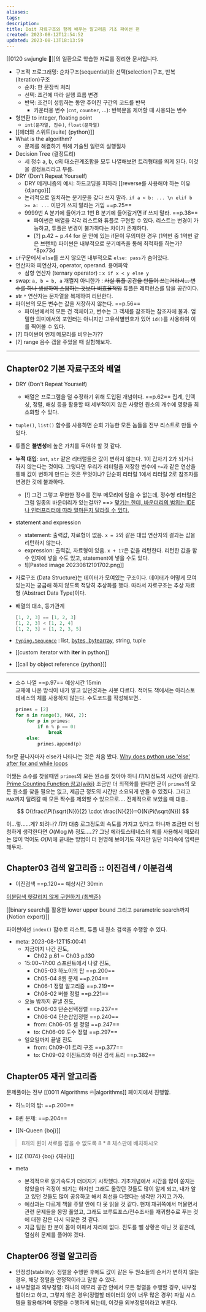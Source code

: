 ```yaml
---
aliases: 
tags: 
description:
title: Doit 자료구조와 함께 배우는 알고리즘 기초 파이썬 편
created: 2023-08-12T12:54:52
updated: 2023-08-13T18:13:59
---
```

[[0120 swjungle 🤖]]의 일환으로 학습한 자료를 정리한 문서입니다.

- 구조적 프로그래밍: 순차구조(sequential)와 선택(selection)구조, 반복(iteration)구조
	- 순차: 한 문장씩 처리
	- 선택: 조건에 따라 실행 흐름 변경
	- 반복: 조건이 성립하는 동안 주어진 구간의 코드를 반복
		- 카운터용 변수 (`cnt`, `counter`, ...): 반복문을 제어할 때 사용되는 변수
- 형변환 to integer, floating point
	- `int(문자열, 진수)`, `float(문자열)`
- [[헤더와 스위트(suite) {python}]]
- What is the algorithm?
	- 문제를 해결하기 위해 기술된 일련의 실행절차
- Decision Tree (결정트리)
	- 세 정수 a, b, c의 대소관계조합을 모두 나열해보면 트리형태를 띄게 된다. 이것을 결정트리라고 부름.
- DRY (Don't Repeat Yourself) 
	- DRY 메커니즘의 예시: 하드코딩을 피하라 [[reverse를 사용해야 하는 이유 {django}]]
	- 논리적으로 일치하는 분기문을 갖다 쓰지 말라. `if a < b: ... \n elif b >= a: ...` 이딴거 쓰지 말라는 거임 ==p.25==
	- 9999번 A 분기에 들어가고 1번 B 분기에 들어갈거면 if 쓰지 말라. ==p.38==
		-  파이썬은 배열을 각각 리스트와 튜플로 구현할 수 있다. 리스트는 변경이 가능하고, 튜플은 변경이 불가하다는 차이가 존재하다.
		- [?] p.42 ~ p.44 for 문 안에 있는 if문이 무의미한 경우 (1억번 중 1억번 같은 브랜치) 파이썬은 내부적으로 분기예측을 통해 최적화를 하는가? ^8px73d
- `if`구문에서 `else`를 쓰지 않으면 내부적으로 `else: pass`가 숨어있다.
- 연산자와 피연산자, operator, operand. 용어파악
	- 삼항 연산자 (ternary operator) : `x if x < y else y`
- swap: `a, b = b, a` 개쩔지 아니한가 : ~~사실 튜플 공간을 만들어 쓰는거라서... 변수를 하나 생성하여 스왑하는 것보다 비효율적임~~ 튜플은 레퍼런스를 담을 공간이다.
- str `*` 연산자는 문자열을 복제하여 리턴한다.
- 파이썬의 모든 변수는 값을 저장하지 않는다. ==p.56== 
	- 파이썬에서의 모든 건 객체이고, 변수는 그 객체를 참조하는 참조자에 불과. 엄밀한 의미에서의 포인터는 아니지만 고유식별번호가 있어 `id()`를 사용하여 이를 찍어볼 수 있다. 
- [?] 파이썬이 언제 메모리를 비우는가??  
- [?] range 음수 갭을 주었을 때 실험해보자.
___

## Chapter02 기본 자료구조와 배열

- DRY (Don't Repeat Yourself)
	- 배열은 프로그램을 덜 수정하기 위해 도입된 개념이다. ==p.62== 집계, 인덱싱, 정렬, 해싱 등을 활용할 때 세부적이지 않은 사항인 원소의 개수에 영향을 최소화할 수 있다.
- `tuple()`, `list()` 함수를 사용하면 순회 가능한 모든 놈들을 전부 리스트로 만들 수 있다.
- 튜플은 **불변성**에 높은 가치를 두어야 할 것 같다.
- **누적 대입**: `int`, `str` 같은  리터럴들은 값이 변하지 않는다. 1이 갑자기 2가 되거나 하지 않는다는 것이다. 그렇다면 우리가 리터럴을 저장한 변수에 `+=`과 같은 연산을 통해 값이 변하게 만드는 것은 무엇이냐? 단순히 리터럴 1에서 리터럴 2로 참조자를 변경한 것에 불과하다.
	- [!] 그건 그렇고 무한한 정수를 전부 메모리에 담을 수 없는데, 정수형 리터럴은 그럼 일종의 바운더리가 있는걸까? ==> [맞기는 한데, 바운더리의 범위는 IDE나 인터프리터에 따라 얼마든지 달라질 수 있다.](https://stackoverflow.com/questions/63188021/why-python-integer-caches-range-5-256-dont-work-in-similar-way-on-all-platf)
- statement and expression
	- statement: 출력값, 자료형이 없음. `x = 2`와 같은 대입 연산자의 결과는 값을 리턴하지 않는다.
	- expression: 출력값, 자료형이 있음. `x + 17`은 값을 리턴한다. 리턴한 값을 함수 인자에 넣을 수도 있고, statement에 넣을 수도 있다.
	- ![[Pasted image 20230812101702.png]]
- 자료구조 (Data Structure)는 데이터가 모여있는 구조이다. 데이터가 어떻게 모여있는지는 궁금해 하지 않도록 적당히 추상화를 했다. 따라서 자료구조는 추상 자료형 (Abstract Data Type)이다.
- 배열의 대소, 등가관계

	```python
	[1, 2, 3] == [1, 2, 3]
	[1, 2, 3] < [1, 2, 4]
	[1, 2, 3] < [1, 2, 3, 5]
	```

- [`typing.Sequence`](https://docs.python.org/3/glossary.html#term-sequence) : list, [bytes, bytearray](https://dojang.io/mod/page/view.php?id=2462), string, tuple
- [[custom iterator with __iter__ in python]]
- [[call by object reference {python}]]
___
- 소수 나열 ==p.97== 예상시간 15min  
	교재에 나온 방식이 내가 알고 있던것과는 사뭇 다르다. 적어도 책에서는 아리스토테네스의 체를 사용하지 않는다. 수도코드를 작성해보면..

	```python
	primes = [2]
	for n in range(3, MAX, 2):
		for p in primes:
			if n % p == 0:
				break
		else:
			primes.append(p)
	```

for문 끝나자마자 else가 나타나는 것은 처음 봤다. [Why does python use 'else' after for and while loops](https://stackoverflow.com/questions/9979970/why-does-python-use-else-after-for-and-while-loops)

어쨌든 소수를 찾을때엔 `primes`의 모든 원소를 찾아야 하니 $\Pi(N)$정도의 시간이 걸린다. [Prime Counting Function 참고{wiki}](https://en.wikipedia.org/wiki/Prime-counting_function) 조금만 더 최적화를 한다면 굳이 `primes`의 모든 원소를 찾을 필요는 없고, 제곱근 정도의 시간만 소요되게 만들 수 있겠다. 그리고 `MAX`까지 달려갈 때 모든 짝수를 제외할 수 있으므로.... 전체적으로 보았을 때 대충..

$$
O(\frac{\Pi(\sqrt{N})}{2} \cdot \frac{N}{2})=O(N\Pi(\sqrt{N}))
$$

이...렇......게? 되려나? $\Pi$가 대충 로그정도의 속도를 가지고 있다고 하니까 조금만 더 멍청하게 생각한다면 $O(N \log{N})$ 정도.....?? 그냥 에라토스테네스의 체를 사용해서 메모리는 많이 먹어도 $O(N)$에 끝내는 방법이 더 현명해 보이기도 하지만 일단 머리속에 입력은 해두자.

## Chapter03 검색 알고리즘 :: 이진검색 / 이분검색

- 이진검색 ==p.120== 예상시간 30min

[이분탐색 헷갈리지 않게 구현하기 {최백준}](https://www.notion.so/choiwheatley/Binary-Search-fc80010792364e23924f1ec933d467df)

[[binary search를 활용한 lower upper bound 그리고 parametric search까지 {Notion export}]]

파이썬에선 `index()` 함수로 리스트, 튜플 내 원소 검색을 수행할 수 있다.

- meta: 2023-08-12T15:00:41
	- 지금까지 나간 진도, 
		- Ch02 p.61 ~ Ch03 p.130
	- 15:00~17:00 스프린트에서 나갈 진도, 
		- Ch05-03 하노이의 탑 ==p.200==
		- Ch05-04 8퀸 문제 ==p.204==
		- Ch06-1 정렬 알고리즘 ==p.219==
		- Ch06-02 버블 정렬 ==p.221==
	- 오늘 밤까지 끝낼 진도, 
		- Ch06-03 단순선택정렬 ==p.237==
		- Ch06-04 단순삽입정렬 ==p.240==
		- from: Ch06-05 셀 정렬 ==p.247==
		- to: Ch06-09 도수 정렬 ==p.297==
	- 일요일까지 끝낼 진도
		- from: Ch09-01 트리 구조 ==p.377==
		- to: Ch09-02 이진트리와 이진 검색 트리 ==p.382==

## Chapter05 재귀 알고리즘

문제풀이는 전부 [[0011 Algorithms ♾️|algorithms]] 페이지에서 진행함.

- 하노이의 탑: ==p.200==

- 8퀸 문제: ==p.204==

- [[N-Queen {boj}]]

> 8개의 퀸이 서로를 잡을 수 없도록 8 \* 8 체스판에 배치하시오

- [[Z {1074} {boj} {재귀}]]

- meta
	- 본격적으로 읽기속도가 더뎌지기 시작했다. 기초개념에서 시간을 많이 쏟지는 않았을까 걱정이 되기는 하지만 그래도 몰랐던 것들도 많이 알게 되고, 내가 알고 있던 것들도 많이 공유하고 해서 최선을 다했다는 생각만 가지고 가자. 
	- 예상과는 다르게 책을 주말 안에 다 못 읽을 것 같다. 현재 재귀쪽에서 머물면서 관련 문제들을 몽땅 풀었고, 그래도 브루트포스/전수조사를 재귀함수로 푸는 것에 대한 감은 다시 되찾은 것 같다.
	- 지금 팀원 한 분이 몸이 아파서 자리에 없다. 진도를 뺄 상황은 아닌 것 같은데, 열심히 문제를 풀어야 겠다.

## Chapter06 정렬 알고리즘

- 안정성(stability): 정렬을 수행한 후에도 값이 같은 두 원소들의 순서가 변하지 않는 경우, 해당 정렬을 안정적이라고 말할 수 있다.
- 내부정렬과 외부정렬: 하나의 메모리 공간 안에서 모든 정렬을 수행할 경우, 내부정렬이라고 하고, 그렇지 않은 경우(정렬할 데이터의 양이 너무 많은 경우) 파일 시스템을 활용해가며 정렬을 수행하게 되는데, 이것을 외부정렬이라고 부른다.
